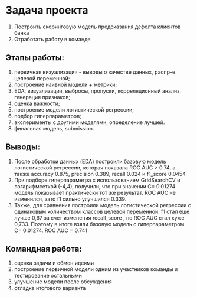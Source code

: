 # Задача проекта
 1. Построить скоринговую модель предсказания дефолта клиентов банка
 2. Отработать работу в команде
 

## Этапы работы:

1. первичная визуализация - выводы о качестве данных, распр-е целевой переменной;
2. построение наивной модели + метрики;
3. EDA: визуализация, выбросы, пропуски, корреляционный анализ, генерация признаков;
4. оценка важности;
5. построение модели логистической регрессии;
6. подбор гиперпараметров;
7. эксперименты с другими моделями, определение лучшей.
8. финальная модель, submission.

## Выводы:

1. После обработки данных (EDA) построили базовую модель логистической регрессии, которая показала ROC AUC > 0.74, а также accuracy 0.875, precision 0.389, recall 0.024 и f1_score 0.0454
2. При подборе гиперпараметра с использованием GridSearchCV и логарифмсеткой (-4,4), получили, что при значении C= 0.01274 модель показывает практически тот же результат. ROC AUC не изменился, зато f1 сильно улучшился 0.339.
3. Также, для сравнения построили модель логистической регрессии с одинаковым количеством классов целевой переменной. f1 стал еще лучше 0,67 за счет изменения recall_score , но ROC AUC стал хуже 0,733. Поэтому в итоге взяли базовую модель с гиперпараметром C= 0.01274. ROC AUC = 0.741

## Командная работа:
1. оценка задачи и обмен идеями
2. построение первичной модели одним из участников команды и тестирование остальными
3. улучшение модели после обсуждения
3. отладка итогового варианта

